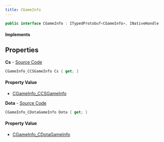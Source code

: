 ```yaml
---
title: CGameInfo
---
```


```csharp
public interface CGameInfo : ITypedProtobuf<CGameInfo>, INativeHandle
```

#### Implements

## Properties

**Cs** - [Source Code](https://github.com/swiftly-solution/swiftlys2/blob/master/managed/src/SwiftlyS2.Generated/Protobufs/Interfaces/CGameInfo.cs#L16)

```csharp
CGameInfo_CCSGameInfo Cs { get; }
```

#### Property Value

- [CGameInfo_CCSGameInfo](/docs/api/shared/protobufdefinitions/cgameinfo_ccsgameinfo)

**Dota** - [Source Code](https://github.com/swiftly-solution/swiftlys2/blob/master/managed/src/SwiftlyS2.Generated/Protobufs/Interfaces/CGameInfo.cs#L13)

```csharp
CGameInfo_CDotaGameInfo Dota { get; }
```

#### Property Value

- [CGameInfo_CDotaGameInfo](/docs/api/shared/protobufdefinitions/cgameinfo_cdotagameinfo)

